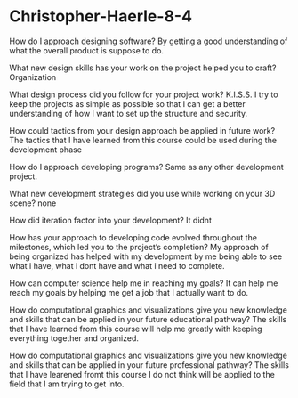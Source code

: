 # Christopher-Haerle-8-4

How do I approach designing software?
By getting a good understanding of what the overall product is suppose to do. 

What new design skills has your work on the project helped you to craft?
Organization

What design process did you follow for your project work?
K.I.S.S. I try to keep the projects as simple as possible so that I can get a better understanding of how I want to set up the structure and security. 

How could tactics from your design approach be applied in future work?
The tactics that I have learned from this course could be used during the development phase 

How do I approach developing programs?
Same as any other development project. 

What new development strategies did you use while working on your 3D scene?
none

How did iteration factor into your development?
It didnt

How has your approach to developing code evolved throughout the milestones, which led you to the project’s completion?
My approach of being organized has helped with my development by me being able to see what i have, what i dont have and what i need to complete.

How can computer science help me in reaching my goals?
It can help me reach my goals by helping me get a job that I actually want to do. 

How do computational graphics and visualizations give you new knowledge and skills that can be applied in your future educational pathway?
The skills that I have learned from this course will help me greatly with keeping everything together and organized.

How do computational graphics and visualizations give you new knowledge and skills that can be applied in your future professional pathway?
The skills that I have learened fromt this course I do not think will be applied to the field that I am trying to get into. 

